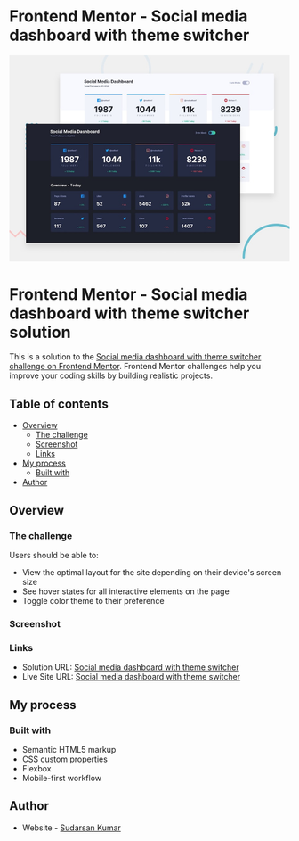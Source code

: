 # Frontend Mentor - Social media dashboard with theme switcher

![Design preview for the Social media dashboard with theme switcher coding challenge](./design/desktop-preview.jpg)

# Frontend Mentor - Social media dashboard with theme switcher solution

This is a solution to the [Social media dashboard with theme switcher challenge on Frontend Mentor](https://www.frontendmentor.io/challenges/social-media-dashboard-with-theme-switcher-6oY8ozp_H). Frontend Mentor challenges help you improve your coding skills by building realistic projects. 

## Table of contents

- [Overview](#overview)
  - [The challenge](#the-challenge)
  - [Screenshot](#screenshot)
  - [Links](#links)
- [My process](#my-process)
  - [Built with](#built-with)
- [Author](#author)


## Overview

### The challenge

Users should be able to:

- View the optimal layout for the site depending on their device's screen size
- See hover states for all interactive elements on the page
- Toggle color theme to their preference

### Screenshot


### Links

- Solution URL: <a href="https://github.com/sudarsankumar/social-media-toggler">Social media dashboard with theme switcher</a>
- Live Site URL: <a href="https://github.com/Mithesh14/Social-media-dashboard-with-theme-switcher-master">Social media dashboard with theme switcher</a>

## My process

### Built with

- Semantic HTML5 markup
- CSS custom properties
- Flexbox
- Mobile-first workflow

## Author

- Website - [Sudarsan Kumar](https://sudarsan-kumar.netlify.app/)